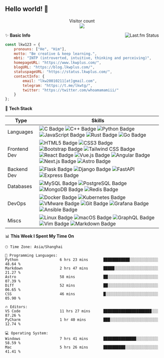 <!--
# Hi there! 👋
**synthpop123/synthpop123** is a ✨ _special_ ✨ repository because its `README.md` (this file) appears on your GitHub profile.

Here are some ideas to get you started:
-->

## Hello world! 🌱

<p align="center"> 
  Visitor count<br>
  <img src="https://profile-counter.glitch.me/synthpop123/count.svg" />
</p>

<!-- -  I’m currently studying Computer Science in Peking University.
 - 🌱 Be **creative** & keep **learning**.
 - 📫 Here is my [homepage](https://www.lkwplus.com/), and I sometimes write something on my [blog](https://blog.lkwplus.com).
 - ✨ How to get in touch:
  
  [![Telegram Badge](https://img.shields.io/badge/Telegram-26A5E4?logo=telegram&logoColor=fff&style=flat-square)](https://t.me/lkwtg)
  [![Twitter Badge](https://img.shields.io/badge/Twitter-1D9BF0?logo=twitter&logoColor=fff&style=flat-square)](https://twitter.com/whoamamamiii)
  [![Gmail Badge](https://img.shields.io/badge/Gmail-EA4335?logo=gmail&logoColor=fff&style=flat-square)](mailto:me@lkwplus.com)-->

<a href="https://www.last.fm/user/synthpop123">
   <img align="right" src="https://lastfm.lkwplus.com/api?user=synthpop123&count=4&width=300&footer_style=compact_stats" alt="Last.fm Status">
</a>

✨ **Basic Info**

```javascript
const lkw123 = {
    pronouns: ["He", "Him"],
    motto: "Be creative & keep learning.",
    mbti: "INTP (introverted, intuitive, thinking and perceiving)",
    homepageURL: "https://www.lkwplus.com/",
    blogURL: "https://blog.lkwplus.com/",
    statuspageURL: "https://status.lkwplus.com/",
    contactInfo: {
        email: "lkw20010211[at]gmail.com",
        telegram: "https://t.me/lkwtg/",
        twitter: "https://twitter.com/whoamamamiii/"
    }
};
```

🔭 **Tech Stack**

|**Type**                  | **Skills**                                                                                                                                                                                                                                                                                                                                                                                                                                                                                                                                                      |
|-------------------------------|----------------------------------------------------------------------------------------------------------------------------------------------------------------------------------------------------------------------------------------------------------------------------------------------------------------------------------------------------------------------------------------------------------------------------------------------------------------------------------------------------------------------------------------------------------------------|
| Languages      | ![C Badge](https://img.shields.io/badge/C-A8B9CC?logo=c&logoColor=fff&style=flat-square) ![C++ Badge](https://img.shields.io/badge/C%2B%2B-00599C?logo=cplusplus&logoColor=fff&style=flat-square) ![Python Badge](https://img.shields.io/badge/Python-3776AB?logo=python&logoColor=fff&style=flat-square) ![JavaScript Badge](https://img.shields.io/badge/JavaScript-F7DF1E?logo=javascript&logoColor=000&style=flat-square) ![Rust Badge](https://img.shields.io/badge/Rust-000?logo=rust&logoColor=fff&style=flat-square) ![Go Badge](https://img.shields.io/badge/Go-00ADD8?logo=go&logoColor=fff&style=flat-square) |
| Frontend Dev   | ![HTML5 Badge](https://img.shields.io/badge/HTML5-E34F26?logo=html5&logoColor=fff&style=flat-square) ![CSS3 Badge](https://img.shields.io/badge/CSS3-1572B6?logo=css3&logoColor=fff&style=flat-square) ![Bootstrap Badge](https://img.shields.io/badge/Bootstrap-7952B3?logo=bootstrap&logoColor=fff&style=flat-square) ![Tailwind CSS Badge](https://img.shields.io/badge/Tailwind%20CSS-06B6D4?logo=tailwindcss&logoColor=fff&style=flat-square) ![React Badge](https://img.shields.io/badge/React-61DAFB?logo=react&logoColor=000&style=flat-square) ![Vue.js Badge](https://img.shields.io/badge/Vue.js-4FC08D?logo=vuedotjs&logoColor=fff&style=flat-square) ![Angular Badge](https://img.shields.io/badge/Angular-0F0F11?logo=angular&logoColor=fff&style=flat-square) ![Next.js Badge](https://img.shields.io/badge/Next.js-000?logo=nextdotjs&logoColor=fff&style=flat-square) ![Astro Badge](https://img.shields.io/badge/Astro-BC52EE?logo=astro&logoColor=fff&style=flat-square) |
| Backend Dev   | ![Flask Badge](https://img.shields.io/badge/Flask-000?logo=flask&logoColor=fff&style=flat-square) ![Django Badge](https://img.shields.io/badge/Django-092E20?logo=django&logoColor=fff&style=flat-square) ![FastAPI](https://img.shields.io/badge/FastAPI-005571?&style=flat-square&logo=fastapi) ![Express Badge](https://img.shields.io/badge/Express-000?logo=express&logoColor=fff&style=flat-square)                                                                                                                                                                                |
| Databases     | ![MySQL Badge](https://img.shields.io/badge/MySQL-4479A1?logo=mysql&logoColor=fff&style=flat-square) ![PostgreSQL Badge](https://img.shields.io/badge/PostgreSQL-4169E1?logo=postgresql&logoColor=fff&style=flat-square) ![MongoDB Badge](https://img.shields.io/badge/MongoDB-47A248?logo=mongodb&logoColor=fff&style=flat-square) ![Redis Badge](https://img.shields.io/badge/Redis-DC382D?logo=redis&logoColor=fff&style=flat-square)                                                                                                                                                                        |
| DevOps         | ![Docker Badge](https://img.shields.io/badge/Docker-2496ED?logo=docker&logoColor=fff&style=flat-square) ![Kubernetes Badge](https://img.shields.io/badge/Kubernetes-326CE5?logo=kubernetes&logoColor=fff&style=flat-square) ![VMware Badge](https://img.shields.io/badge/VMware-607078?logo=vmware&logoColor=fff&style=flat-square) ![Git Badge](https://img.shields.io/badge/Git-F05032?logo=git&logoColor=fff&style=flat-square) ![Grafana Badge](https://img.shields.io/badge/Grafana-F46800?logo=grafana&logoColor=fff&style=flat-square) ![Ansible Badge](https://img.shields.io/badge/Ansible-E00?logo=ansible&logoColor=fff&style=flat-square) |
| Miscs       | ![Linux Badge](https://img.shields.io/badge/Linux-FCC624?logo=linux&logoColor=000&style=flat-square) ![macOS Badge](https://img.shields.io/badge/macOS-000?logo=macos&logoColor=fff&style=flat-square) ![GraphQL Badge](https://img.shields.io/badge/GraphQL-E10098?logo=graphql&logoColor=fff&style=flat-square) ![Vim Badge](https://img.shields.io/badge/Vim-019733?logo=vim&logoColor=fff&style=flat-square) ![Markdown Badge](https://img.shields.io/badge/Markdown-000?logo=markdown&logoColor=fff&style=flat-square)                                                                                                        |

<!--START_SECTION:waka-->
📊 **This Week I Spent My Time On** 

```text
🕑︎ Time Zone: Asia/Shanghai

💬 Programming Languages: 
Python                   6 hrs 23 mins       ████████████░░░░░░░░░░░░░   48.64 % 
Markdown                 2 hrs 47 mins       █████░░░░░░░░░░░░░░░░░░░░   21.27 % 
Astro                    58 mins             ██░░░░░░░░░░░░░░░░░░░░░░░   07.39 % 
Diff                     52 mins             ██░░░░░░░░░░░░░░░░░░░░░░░   06.65 % 
CSS                      46 mins             █░░░░░░░░░░░░░░░░░░░░░░░░   05.90 % 

🔥 Editors: 
VS Code                  11 hrs 27 mins      ██████████████████████░░░   87.26 % 
PyCharm                  1 hr 40 mins        ███░░░░░░░░░░░░░░░░░░░░░░   12.74 % 

💻 Operating System: 
Windows                  7 hrs 41 mins       ███████████████░░░░░░░░░░   58.59 % 
Mac                      5 hrs 26 mins       ██████████░░░░░░░░░░░░░░░   41.41 % 
```


<!--END_SECTION:waka-->


  <!--![HTML](https://img.shields.io/badge/HTML-239120?style=for-the-badge&logo=html5&logoColor=white)
  ![CSS](https://img.shields.io/badge/CSS-239120?&style=for-the-badge&logo=css3&logoColor=white)
  ![JavaScript](https://img.shields.io/badge/JavaScript-323330?style=for-the-badge&logo=javascript&logoColor=F7DF1E)

  ![C](https://img.shields.io/badge/C-00599C?style=for-the-badge&logo=c&logoColor=white)
  ![C++](https://img.shields.io/badge/C%2B%2B-00599C?style=for-the-badge&logo=c%2B%2B&logoColor=white)
  ![Python](https://img.shields.io/badge/Python-14354C?style=for-the-badge&logo=python&logoColor=white)
  ![Rust](https://img.shields.io/badge/Rust-000000?style=for-the-badge&logo=rust&logoColor=white)
  ![Go](https://img.shields.io/badge/Go-00ADD8?style=for-the-badge&logo=go&logoColor=white)

  ![Angular](https://img.shields.io/badge/angular-%23DD0031.svg?style=for-the-badge&logo=angular&logoColor=white)
  ![Bootstrap](https://img.shields.io/badge/Bootstrap-563D7C?style=for-the-badge&logo=bootstrap&logoColor=white)
  ![Flask](https://img.shields.io/badge/flask-%23000.svg?style=for-the-badge&logo=flask&logoColor=white)

  ![MongoDB](https://img.shields.io/badge/MongoDB-4EA94B?style=for-the-badge&logo=mongodb&logoColor=white)
  ![MySQL](https://img.shields.io/badge/MySQL-005C84?style=for-the-badge&logo=mysql&logoColor=white)
  ![PostgreSQL](https://img.shields.io/badge/PostgreSQL-316192?style=for-the-badge&logo=postgresql&logoColor=white)

  ![Docker](https://img.shields.io/badge/docker-%230db7ed.svg?style=for-the-badge&logo=docker&logoColor=white)
  ![Kubernetes](https://img.shields.io/badge/kubernetes-%23326ce5.svg?style=for-the-badge&logo=kubernetes&logoColor=white)
  ![GIT](https://img.shields.io/badge/GIT-E44C30?style=for-the-badge&logo=git&logoColor=white)
  ![Grafana](https://img.shields.io/badge/grafana-%23F46800.svg?style=for-the-badge&logo=grafana&logoColor=white)
  ![Ansible](https://img.shields.io/badge/ansible-%231A1918.svg?style=for-the-badge&logo=ansible&logoColor=white)

  ![Linux](https://img.shields.io/badge/Linux-FCC624?style=for-the-badge&logo=linux&logoColor=black)
  ![macOS](https://img.shields.io/badge/macos-000000?style=for-the-badge&logo=macos&logoColor=F0F0F0)
  ![VIM](https://img.shields.io/badge/VIM-%2311AB00.svg?&style=for-the-badge&logo=vim&logoColor=white)
  ![Markdown](https://img.shields.io/badge/Markdown-000000?style=for-the-badge&logo=markdown&logoColor=white)-->
